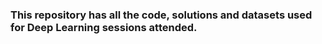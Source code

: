 ### This repository has all the  code, solutions and datasets used for Deep Learning sessions attended.
